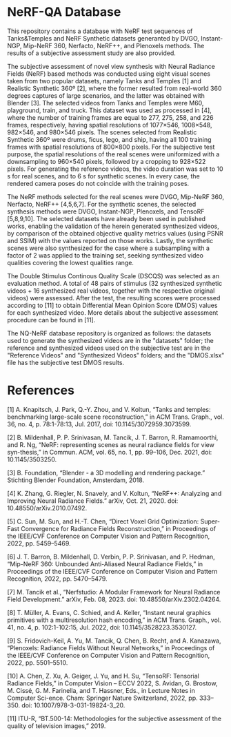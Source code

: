 # NeRF-QA Database

This repository contains a database with NeRF test sequences of Tanks&Temples and NeRF Synthetic datasets generanted by DVGO, Instant-NGP, Mip-NeRF 360, Nerfacto, NeRF++, and Plenoxels methods. The results of a subjective assessment study are also provided.

The subjective assessment of novel view synthesis with Neural Radiance Fields (NeRF) based methods was conducted using eight visual scenes taken from two popular datasets, namely Tanks and Temples [1] and Realistic Synthetic 360º [2], where the former resulted from real-world 360 degrees captures of large scenarios, and the latter was obtained with Blender [3]. The selected videos from Tanks and Temples were M60, playground, train, and truck. This dataset was used as processed in [4], where the number of training frames are equal to 277, 275, 258, and 226 frames, respectively, having spatial resolutions of 1077×546, 1008×548, 982×546, and 980×546 pixels. The scenes selected from Realistic Synthetic 360º were drums, ficus, lego, and ship, having all 100 training frames with spatial resolutions of 800×800 pixels. For the subjective test purpose, the spatial resolutions of the real scenes were uniformized with a downsampling to 960×540 pixels, followed by a cropping to 928×522 pixels. For generating the reference videos, the video duration was set to 10 s for real scenes, and to 6 s for synthetic scenes. In every case, the rendered camera poses do not coincide with the training poses. 

The NeRF methods selected for the real scenes were DVGO, Mip-NeRF 360, Nerfacto, NeRF++ [4,5,6,7]. For the synthetic scenes, the selected synthesis methods were DVGO, Instant-NGP, Plenoxels, and TensoRF [5,8,9,10]. The selected datasets have already been used in published works, enabling the validation of the herein generated synthesized videos, by comparison of the obtained objective quality metrics values (using PSNR and SSIM) with the values reported on those works. Lastly, the synthetic scenes were also synthesized for the case where a subsampling with a factor of 2 was applied to the training set, seeking synthesized video qualities covering the lowest qualities range.

The Double Stimulus Continous Quality Scale (DSCQS) was selected as an evaluation method. A total of 48 pairs of stimulus (32 synthesized synthetic videos + 16 synthesized real videos, together with the respective original videos) were assessed. After the test, the resulting scores were processed according to [11] to obtain Differential Mean Opinion Score (DMOS) values for each synthesized video. More details about the subjective assessment procedure can be found in [11].

The NQ-NeRF database repository is organized as follows: the datasets used to generate the synthesized videos are in the "datasets" folder; the reference and synthesized videos used on the subjective test are in the "Reference Videos" and "Synthesized Videos" folders; and the "DMOS.xlsx" file has the subjective test DMOS results.

# References

[1] A. Knapitsch, J. Park, Q.-Y. Zhou, and V. Koltun, “Tanks and temples: benchmarking large-scale scene reconstruction,” in ACM Trans. Graph., vol. 36, no. 4, p. 78:1-78:13, Jul. 2017, doi: 10.1145/3072959.3073599.

[2] B. Mildenhall, P. P. Srinivasan, M. Tancik, J. T. Barron, R. Ramamoorthi, and R. Ng, “NeRF: representing scenes as neural radiance fields for view syn-thesis,” in Commun. ACM, vol. 65, no. 1, pp. 99–106, Dec. 2021, doi: 10.1145/3503250.

[3] B. Foundation, “Blender - a 3D modelling and rendering package.” Stichting Blender Foundation, Amsterdam, 2018.

[4] K. Zhang, G. Riegler, N. Snavely, and V. Koltun, “NeRF++: Analyzing and Improving Neural Radiance Fields.” arXiv, Oct. 21, 2020. doi: 10.48550/arXiv.2010.07492.

[5] C. Sun, M. Sun, and H.-T. Chen, “Direct Voxel Grid Optimization: Super-Fast Convergence for Radiance Fields Reconstruction,” in Proceedings of the IEEE/CVF Conference on Computer Vision and Pattern Recognition, 2022, pp. 5459–5469.

[6] J. T. Barron, B. Mildenhall, D. Verbin, P. P. Srinivasan, and P. Hedman, “Mip-NeRF 360: Unbounded Anti-Aliased Neural Radiance Fields,” in Proceedings of the IEEE/CVF Conference on Computer Vision and Pattern Recognition, 2022, pp. 5470–5479.

[7] M. Tancik et al., “Nerfstudio: A Modular Framework for Neural Radiance Field Development.” arXiv, Feb. 08, 2023. doi: 10.48550/arXiv.2302.04264.

[8] T. Müller, A. Evans, C. Schied, and A. Keller, “Instant neural graphics primitives with a multiresolution hash encoding,” in ACM Trans. Graph., vol. 41, no. 4, p. 102:1-102:15, Jul. 2022, doi: 10.1145/3528223.3530127.

[9] S. Fridovich-Keil, A. Yu, M. Tancik, Q. Chen, B. Recht, and A. Kanazawa, “Plenoxels: Radiance Fields Without Neural Networks,” in Proceedings of the IEEE/CVF Conference on Computer Vision and Pattern Recognition, 2022, pp. 5501–5510.

[10] A. Chen, Z. Xu, A. Geiger, J. Yu, and H. Su, “TensoRF: Tensorial Radiance Fields,” in Computer Vision – ECCV 2022, S. Avidan, G. Brostow, M. Cissé, G. M. Farinella, and T. Hassner, Eds., in Lecture Notes in Computer Sci-ence. Cham: Springer Nature Switzerland, 2022, pp. 333–350. doi: 10.1007/978-3-031-19824-3_20.

[11] ITU-R, “BT.500-14: Methodologies for the subjective assessment of the quality of television images,” 2019.